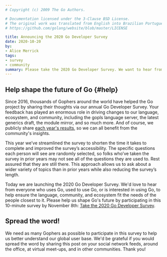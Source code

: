 ```yaml
---
# Copyright (c) 2009 The Go Authors.

# Documentation licensed under the 3-Clause BSD License.
# The original work was translated from English into Brazilian Portuguese.
# https://github.com/golang/website/blob/master/LICENSE

title: Announcing the 2020 Go Developer Survey
date: 2020-10-20
by:
- Alice Merrick
tags:
- survey
- community
summary: Please take the 2020 Go Developer Survey. We want to hear from you!
---
```


## Help shape the future of Go {#help}

Since 2016, thousands of Gophers around the world have helped the Go project
by sharing their thoughts via our annual Go Developer Survey.
Your feedback has played an enormous role in driving changes to our language,
ecosystem, and community, including the gopls language server,
the latest generics draft, the module mirror, and so much more.
And of course, we publicly share [each year's results](/blog/survey2019-results),
so we can all benefit from the community's insights.

This year we’ve streamlined the survey to shorten the time it takes to
complete and improved the survey’s accessibility.
The specific questions each person will see are randomly selected,
so folks who’ve taken the survey in prior years may not see all of the
questions they are used to.
Rest assured that they are still there. This approach allows us to ask about
a wider variety of topics than in prior years while also reducing the survey’s length.

Today we are launching the 2020 Go Developer Survey.
We'd love to hear from everyone who uses Go,
used to use Go, or is interested in using Go,
to help ensure the language, community, and ecosystem fit the needs of the
people closest to it.
Please help us shape Go's future by participating in this 10-minute survey by November 8th:
[Take the 2020 Go Developer Survey](https://google.qualtrics.com/jfe/form/SV_1O0A5f70Q38dlVr).

## Spread the word!

We need as many Gophers as possible to participate in this survey to help
us better understand our global user base.
We'd be grateful if you would spread the word by sharing this post on your
social network feeds,
around the office, at virtual meet-ups, and in other communities. Thank you!
